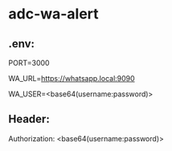 # adc-wa-alert

## .env:

PORT=3000

WA_URL=https://whatsapp.local:9090

WA_USER=<base64(username:password)> 

## Header:
Authorization: <base64(username:password)> 

